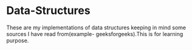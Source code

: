 # Data-Structures
These are my implementations of data structures keeping in mind some sources I have read from(example- geeksforgeeks).This is for learning purpose.
